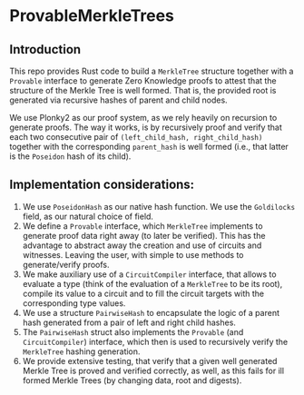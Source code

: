 # ProvableMerkleTrees

## Introduction

This repo provides Rust code to build a `MerkleTree` structure together with a `Provable` interface to generate Zero Knowledge proofs
to attest that the structure of the Merkle Tree is well formed. That is, the provided root is generated via recursive hashes of parent and child nodes.

We use Plonky2 as our proof system, as we rely heavily on recursion to generate proofs. The way it works, is by recursively proof and verify that each two consecutive pair of `(left_child_hash, right_child_hash)` together with the corresponding `parent_hash` is well formed (i.e., that latter is the `Poseidon` hash of its child).

## Implementation considerations:

1. We use `PoseidonHash` as our native hash function. We use the `Goldilocks` field, as our natural choice of field.
2. We define a `Provable` interface, which `MerkleTree` implements to generate proof data right away (to later be verified).
This has the advantage to abstract away the creation and use of circuits and witnesses. Leaving the user, with simple to use methods
to generate/verify proofs.
3. We make auxiliary use of a `CircuitCompiler` interface, that allows to evaluate a type (think of the evaluation of a `MerkleTree` to be its root), compile its value to a circuit and to fill the circuit targets with the corresponding type values.
4. We use a structure `PairwiseHash` to encapsulate the logic of a parent hash generated from a pair of left and right child hashes.
5. The `PairwiseHash` struct also implements the `Provable` (and `CircuitCompiler`) interface, which then is used to recursively
verify the `MerkleTree` hashing generation.
6. We provide extensive testing, that verify that a given well generated Merkle Tree is proved and verified correctly, as well, as this
fails for ill formed Merkle Trees (by changing data, root and digests).
